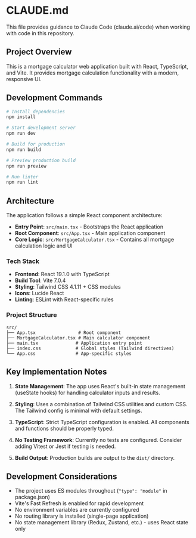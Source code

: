 # CLAUDE.md

This file provides guidance to Claude Code (claude.ai/code) when working with code in this repository.

## Project Overview

This is a mortgage calculator web application built with React, TypeScript, and Vite. It provides mortgage calculation functionality with a modern, responsive UI.

## Development Commands

```bash
# Install dependencies
npm install

# Start development server
npm run dev

# Build for production
npm run build

# Preview production build
npm run preview

# Run linter
npm run lint
```

## Architecture

The application follows a simple React component architecture:

- **Entry Point**: `src/main.tsx` - Bootstraps the React application
- **Root Component**: `src/App.tsx` - Main application component
- **Core Logic**: `src/MortgageCalculator.tsx` - Contains all mortgage calculation logic and UI

### Tech Stack
- **Frontend**: React 19.1.0 with TypeScript
- **Build Tool**: Vite 7.0.4
- **Styling**: Tailwind CSS 4.1.11 + CSS modules
- **Icons**: Lucide React
- **Linting**: ESLint with React-specific rules

### Project Structure
```
src/
├── App.tsx                # Root component
├── MortgageCalculator.tsx # Main calculator component
├── main.tsx              # Application entry point
├── index.css             # Global styles (Tailwind directives)
└── App.css               # App-specific styles
```

## Key Implementation Notes

1. **State Management**: The app uses React's built-in state management (useState hooks) for handling calculator inputs and results.

2. **Styling**: Uses a combination of Tailwind CSS utilities and custom CSS. The Tailwind config is minimal with default settings.

3. **TypeScript**: Strict TypeScript configuration is enabled. All components and functions should be properly typed.

4. **No Testing Framework**: Currently no tests are configured. Consider adding Vitest or Jest if testing is needed.

5. **Build Output**: Production builds are output to the `dist/` directory.

## Development Considerations

- The project uses ES modules throughout (`"type": "module"` in package.json)
- Vite's Fast Refresh is enabled for rapid development
- No environment variables are currently configured
- No routing library is installed (single-page application)
- No state management library (Redux, Zustand, etc.) - uses React state only
